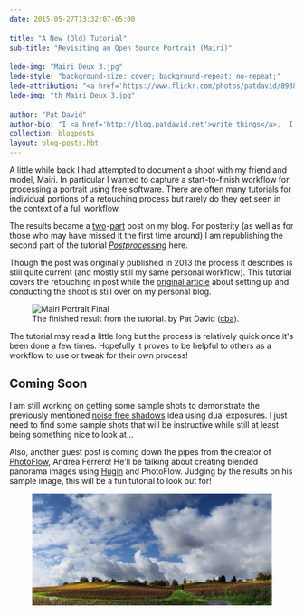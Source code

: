 ```yaml
---
date: 2015-05-27T13:32:07-05:00

title: "A New (Old) Tutorial"
sub-title: "Revisiting an Open Source Portrait (Mairi)"

lede-img: "Mairi Deux 3.jpg"
lede-style: "background-size: cover; background-repeat: no-repeat;"
lede-attribution: "<a href='https://www.flickr.com/photos/patdavid/8938851888/'>Mairi Deux 3</a> by <a href='https://www.flickr.com/photos/patdavid/'>Pat David</a> <a class='cc' href='https://creativecommons.org/licenses/by-sa/2.0/' target='_blank'>cbn</a>"
lede-img: "th_Mairi Deux 3.jpg"

author: "Pat David"
author-bio: "I <a href='http://blog.patdavid.net'>write things</a>.  I <a href='https://www.flickr.com/photos/patdavid/'>photograph</a> things.  Sometimes they meet.  <br/> I write <a href='http://blog.patdavid.net/p/getting-around-in-gimp.html'>tutorials</a> too."
collection: blogposts
layout: blog-posts.hbt
---
```


A little while back I had attempted to document a shoot with my friend and model, Mairi.
In particular I wanted to capture a start-to-finish workflow for processing a portrait using free software.
There are often many tutorials for individual portions of a retouching process but rarely do they get seen in the context of a full workflow.

The results became a [two][]-[part][] post on my blog.
For posterity (as well as for those who may have missed it the first time around) I am republishing the second part of the tutorial [*Postprocessing*](/articles/an-open-source-portrait-mairi/) here.

<!-- more -->

Though the post was originally published in 2013 the process it describes is still quite current (and mostly still my same personal workflow).
This tutorial covers the retouching in post while the [original article][two] about setting up and conducting the shoot is still over on my personal blog.

<figure>
<img src="/articles/an-open-source-portrait-mairi/Sharpen-Wavelet-2.jpg" alt="Mairi Portrait Final"/>
<figcaption>
The finished result from the tutorial.  
by Pat David (<a class='cc' href='https://creativecommons.org/licenses/by-sa/2.0/'>cba</a>).
</figcaption>
</figure>

The tutorial may read a little long but the process is relatively quick once it's been done a few times.
Hopefully it proves to be helpful to others as a workflow to use or tweak for their own process!



## Coming Soon
I am still working on getting some sample shots to demonstrate the previously mentioned [noise free shadows][noise] idea using dual exposures.
I just need to find some sample shots that will be instructive while still at least being something nice to look at...

Also, another guest post is coming down the pipes from the creator of [PhotoFlow][], Andrea Ferrero!
He'll be talking about creating blended panorama images using [Hugin][] and PhotoFlow.
Judging by the results on his sample image, this will be a fun tutorial to look out for!

<figure class="big-vid">
<img src="pano-sample.jpg">
</figure>



[two]: http://blog.patdavid.net/2013/03/the-open-source-portrait-equipment.html "An Open Source Portrait (Equipment)"
[part]: http://blog.patdavid.net/2013/03/the-open-source-portrait-postprocessing.html "An Open Source Portrait (Postprocessing)"
[noise]: https://discuss.pixls.us/t/noise-free-shadows-dual-exposure/204
[PhotoFlow]: http://photoflowblog.blogspot.com/
[Hugin]: http://hugin.sourceforge.net/
